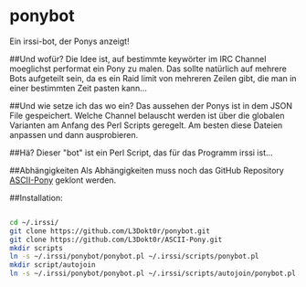 # ponybot
Ein irssi-bot, der Ponys anzeigt!

##Und wofür?
Die Idee ist, auf bestimmte keywörter im IRC Channel moeglichst performat ein Pony zu malen.
Das sollte natürlich auf mehrere Bots aufgeteilt sein, da es ein Raid limit von mehreren Zeilen gibt, die man in einer bestimmten Zeit pasten kann...

##Und wie setze ich das wo ein?
Das aussehen der Ponys ist in dem JSON File gespeichert. 
Welche Channel belauscht werden ist über die globalen Varianten am Anfang des Perl Scripts geregelt.
Am besten diese Dateien anpassen und dann ausprobieren.

##Hä?
Dieser "bot" ist ein Perl Script, das für das Programm irssi ist... 

##Abhängigkeiten
Als Abhängigkeiten muss noch das GitHub Repository [ASCII-Pony](https://github.com/L3Dokt0r/ASCII-Pony) geklont werden.

##Installation:

```bash

cd ~/.irssi/
git clone https://github.com/L3Dokt0r/ponybot.git
git clone https://github.com/L3Dokt0r/ASCII-Pony.git
mkdir scripts
ln -s ~/.irssi/ponybot/ponybot.pl ~/.irssi/scripts/ponybot.pl
mkdir script/autojoin
ln -s ~/.irssi/ponybot/ponybot.pl ~/.irssi/scripts/autojoin/ponybot.pl

```

